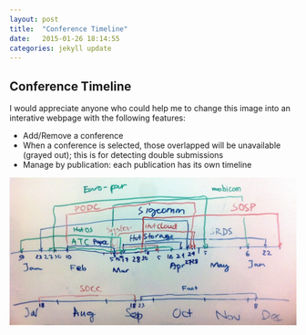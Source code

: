 ```yaml
---
layout: post
title:  "Conference Timeline"
date:   2015-01-26 18:14:55
categories: jekyll update
---
```

<h2>Conference Timeline</h2>
 <p>I would appreciate anyone who could help me to change this image into an interative webpage with the following features:
	<ul>
	  <li>Add/Remove a conference</li>
	  <li>When a conference is selected, those overlapped will be unavailable (grayed out); this is for detecting double submissions</li>
	  <li>Manage by publication: each publication has its own timeline</li>
	</ul>
 </p>
 
![timeline](/img/cfptimeline.jpg)
